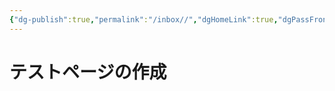 ```yaml
---
{"dg-publish":true,"permalink":"/inbox//","dgHomeLink":true,"dgPassFrontmatter":false}
---
```



# テストページの作成

